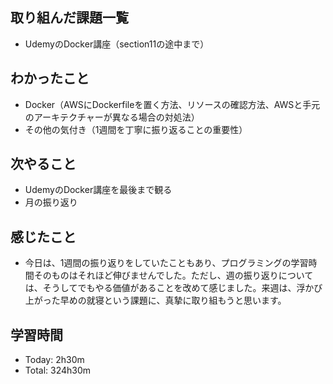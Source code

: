 ## 取り組んだ課題一覧
- UdemyのDocker講座（section11の途中まで）
## わかったこと
- Docker（AWSにDockerfileを置く方法、リソースの確認方法、AWSと手元のアーキテクチャーが異なる場合の対処法）
- その他の気付き（1週間を丁寧に振り返ることの重要性）
## 次やること
- UdemyのDocker講座を最後まで観る
- 月の振り返り
## 感じたこと
- 今日は、1週間の振り返りをしていたこともあり、プログラミングの学習時間そのものはそれほど伸びませんでした。ただし、週の振り返りについては、そうしてでもやる価値があることを改めて感じました。来週は、浮かび上がった早めの就寝という課題に、真摯に取り組もうと思います。
## 学習時間
- Today: 2h30m
- Total: 324h30m
